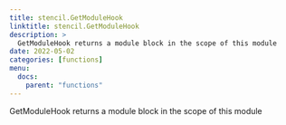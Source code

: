 ```yaml
---
title: stencil.GetModuleHook
linktitle: stencil.GetModuleHook
description: >
  GetModuleHook returns a module block in the scope of this module
date: 2022-05-02
categories: [functions]
menu:
  docs:
    parent: "functions"
---
```


GetModuleHook returns a module block in the scope of this module

